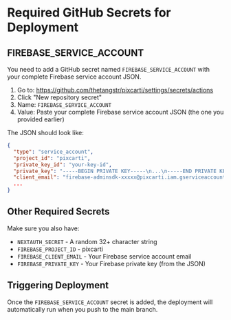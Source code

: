 # Required GitHub Secrets for Deployment

## FIREBASE_SERVICE_ACCOUNT

You need to add a GitHub secret named `FIREBASE_SERVICE_ACCOUNT` with your complete Firebase service account JSON.

1. Go to: https://github.com/thetangstr/pixcarti/settings/secrets/actions
2. Click "New repository secret"
3. Name: `FIREBASE_SERVICE_ACCOUNT`
4. Value: Paste your complete Firebase service account JSON (the one you provided earlier)

The JSON should look like:
```json
{
  "type": "service_account",
  "project_id": "pixcarti",
  "private_key_id": "your-key-id",
  "private_key": "-----BEGIN PRIVATE KEY-----\n...\n-----END PRIVATE KEY-----\n",
  "client_email": "firebase-adminsdk-xxxxx@pixcarti.iam.gserviceaccount.com",
  ...
}
```

## Other Required Secrets

Make sure you also have:
- `NEXTAUTH_SECRET` - A random 32+ character string
- `FIREBASE_PROJECT_ID` - pixcarti
- `FIREBASE_CLIENT_EMAIL` - Your Firebase service account email
- `FIREBASE_PRIVATE_KEY` - Your Firebase private key (from the JSON)

## Triggering Deployment

Once the `FIREBASE_SERVICE_ACCOUNT` secret is added, the deployment will automatically run when you push to the main branch.
